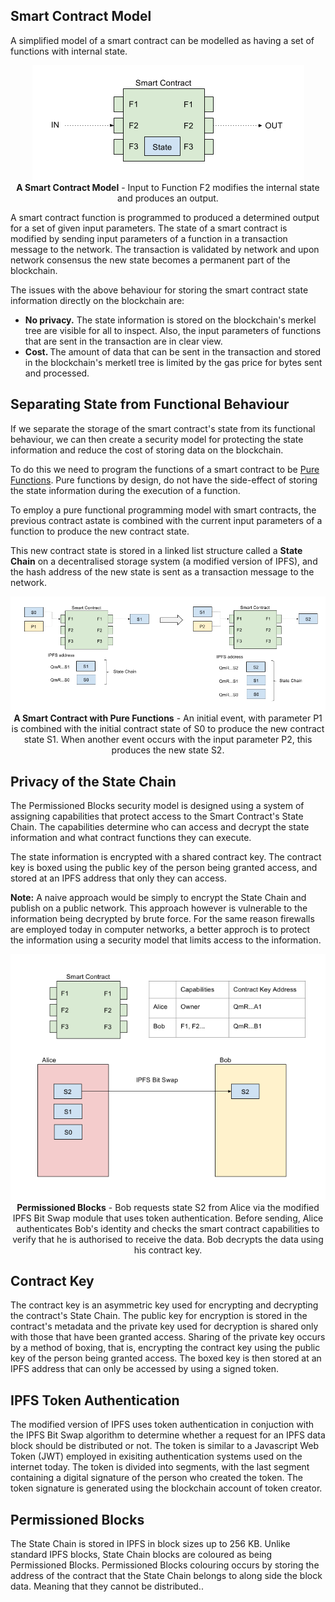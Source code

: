 ## Smart Contract Model

A simplified model of a smart contract can be modelled as having a set of functions with internal state.

<p align="center">
<img src="/images/smart-contract-model.png">
<br>
<b>A Smart Contract Model</b> - Input to Function F2 modifies the internal state and produces an output. 
</p>

A smart contract function is programmed to produced a determined output for a set of given input parameters.
The state of a smart contract is modified by sending input parameters of a function in a transaction message to the network. The transaction is validated by network and upon network consensus the new state becomes a permanent part of the blockchain.

The issues with the above behaviour for storing the smart contract state information directly on the blockchain are:

- <b> No privacy.</b> The state information is stored on the blockchain's merkel tree are visible for all to inspect. Also, the input parameters of functions that are sent in the transaction are in clear view.
- <b> Cost. </b> The amount of data that can be sent in the transaction and stored in the blockchain's merketl tree is limited by the gas price for bytes sent and processed.

## Separating State from Functional Behaviour

If we separate the storage of the smart contract's state from its functional behaviour, we can then create a security model for protecting the state information and reduce the cost of storing data on the blockchain. 

To do this we need to program the functions of a smart contract to be [Pure Functions](https://en.wikipedia.org/wiki/Pure_function). Pure functions by design, do not have the side-effect of storing the state information during the execution of a function.

To employ a pure functional programming model with smart contracts, the previous contract astate is combined with the current input parameters of a function to produce the new contract state.

This new contract state is stored in a linked list structure called a <b>State Chain</b> on a decentralised storage system (a modified version of IPFS), and the hash address of the new state is sent as a transaction message to the network.

<p align="center">
<img src="/images/smart-contract-using-pure-functions.png">
<br>
<b>A Smart Contract with Pure Functions</b> - An initial event, with parameter P1 is combined with the initial contract state of S0 to produce the new contract state S1. When another event occurs with the input parameter P2, this produces the new state S2.
</p>

## Privacy of the State Chain

The Permissioned Blocks security model is designed using a system of assigning capabilities that protect access to the Smart Contract's State Chain. The capabilities determine who can access and decrypt the state information and what contract functions they can execute.

The state information is encrypted with a shared contract key. The contract key is boxed using the public key of the person being granted access, and stored at an IPFS address that only they can access.

<b>Note:</b> A naive approach would be simply to encrypt the State Chain and publish on a public network. This approach however is vulnerable to the information being decrypted by brute force. For the same reason firewalls are employed today in computer networks, a better approch is to protect the information using a security model that limits access to the information.
 
<p align="center">
<img src="/images/permissioned-blocks-capabilities.png">
<br>
<b>Permissioned Blocks</b> - Bob requests state S2 from Alice via the modified IPFS Bit Swap module that uses token authentication. Before sending, Alice authenticates Bob's identity and checks the smart contract capabilities to verify that he is authorised to receive the data. Bob decrypts the data using his contract key. 
</p>

## Contract Key

The contract key is an asymmetric key used for encrypting and decrypting the contract's State Chain. The public key for encryption is stored in the contract's metadata and the private key used for decryption is shared only with those that have been granted access. Sharing of the private key occurs by a method of boxing, that is, encrypting the contract key using the public key of the person being granted access. The boxed key is then stored at an IPFS address that can only be accessed by using a signed token.

## IPFS Token Authentication

The modified version of IPFS uses token authentication in conjuction with the IPFS Bit Swap algorithm to determine whether a request for an IPFS data block should be distributed or not. The token is similar to a Javascript Web Token (JWT) employed in exisiting authentication systems used on the internet today. The token is divided into segments, with the last segment containing a digital signature of the person who created the token. The token signature is generated using the blockchain account of token creator. 

## Permissioned Blocks

The State Chain is stored in IPFS in block sizes up to 256 KB. Unlike standard IPFS blocks, State Chain blocks are coloured as being Permissioned Blocks. Permissioned Blocks colouring occurs by storing the address of the contract that the State Chain belongs to along side the block data. Meaning that they cannot be distributed.. 

